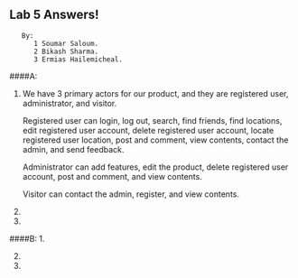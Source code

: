## Lab 5 Answers!

       By:
          1 Soumar Saloum.
          2 Bikash Sharma.
          3 Ermias Hailemicheal.

####A:
1. We have 3 primary actors for our product, and they are registered user, administrator, and visitor.
   
   Registered user can login, log out, search, find friends, find locations, edit registered user account, delete
   registered user account, locate registered user location, post and comment, view contents, contact the admin, and
   send feedback.
   
   Administrator can add features, edit the product, delete registered user account, post and comment, and view
   contents.
   
   Visitor can contact the admin, register, and view contents.
 
2. 
 
3. 

####B:
1.

2.

3.
